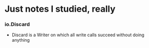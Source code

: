 # Just notes I studied, really

### io.Discard
- Discard is a Writer on which all write calls succeed without doing anything
